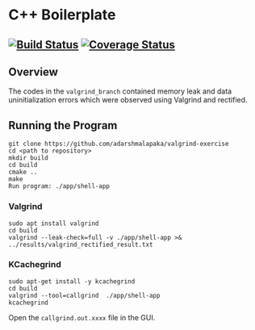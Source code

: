 # C++ Boilerplate
[![Build Status](https://travis-ci.org/dpiet/cpp-boilerplate.svg?branch=master)](https://travis-ci.org/dpiet/cpp-boilerplate)
[![Coverage Status](https://coveralls.io/repos/github/dpiet/cpp-boilerplate/badge.svg?branch=master)](https://coveralls.io/github/dpiet/cpp-boilerplate?branch=master)
---

## Overview 

The codes in the ```valgrind_branch``` contained memory leak and data uninitialization errors which were observed using Valgrind and rectified. 

## Running the Program
```
git clone https://github.com/adarshmalapaka/valgrind-exercise
cd <path to repository>
mkdir build
cd build
cmake ..
make
Run program: ./app/shell-app
```

### Valgrind

```
sudo apt install valgrind
cd build
valgrind --leak-check=full -v ./app/shell-app >& ../results/valgrind_rectified_result.txt
```

### KCachegrind

```
sudo apt-get install -y kcachegrind
cd build
valgrind --tool=callgrind  ./app/shell-app
kcachegrind
```

Open the ```callgrind.out.xxxx``` file in the GUI.